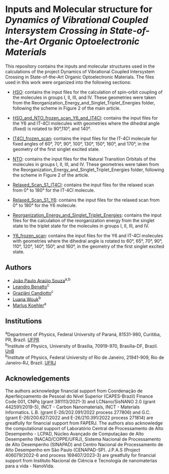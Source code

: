# Inputs and Molecular structure for *Dynamics of Vibrational Coupled Intersystem Crossing in State-of-the-Art Organic Optoelectronic Materials*
This repository contains the inputs and molecular structures used in the calculations of the project Dynamics of Vibrational Coupled Intersystem Crossing in State-of-the-Art Organic Optoelectronic Materials. The files used in this work were organized into the following sections:

- [HSO](https://github.com/gcandiotto/Dynamics_of_Vibrational_Coupled_Intersystem_Crossing/tree/main/HSO): contains the input files for the calculation of spin-orbit coupling of the molecules in groups I, II, III, and IV. These geometries were taken from the Reorganization_Energy_and_Singlet_Triplet_Energies folder, following the scheme in Figure 2 of the main article.

- [HSO_and_NTO_frozen_scan_Y6_and_IT4Cl](https://github.com/gcandiotto/Dynamics_of_Vibrational_Coupled_Intersystem_Crossing/tree/main/HSO_and_NTO_frozen_scan_Y6_and_IT4Cl): contains the input files for the Y6 and IT-4Cl molecules with geometries where the dihedral angle (fixed) is rotated to 90°,110°, and 140°.

- [IT4Cl_frozen_scan](https://github.com/gcandiotto/Dynamics_of_Vibrational_Coupled_Intersystem_Crossing/tree/main/IT4Cl_frozen_scan): contains the input files for the IT-4Cl molecule for fixed angles of 60°, 70°, 90°, 100°, 130°, 150°, 160°, and 170°, in the geometry of the first singlet excited state.

- [NTO](https://github.com/gcandiotto/Dynamics_of_Vibrational_Coupled_Intersystem_Crossing/tree/main/NTO): contains the input files for the Natural Transition Orbitals of the molecules in groups I, II, III, and IV. These geometries were taken from the Reorganization_Energy_and_Singlet_Triplet_Energies folder, following the scheme in Figure 2 of the article.

- [Relaxed_Scan_S1_IT4Cl](https://github.com/gcandiotto/Dynamics_of_Vibrational_Coupled_Intersystem_Crossing/tree/main/Relaxed_Scan_S1_IT4Cl): contains the input files for the relaxed scan from 0° to 180° for the IT-4Cl molecule.

- [Relaxed_Scan_S1_Y6](https://github.com/gcandiotto/Dynamics_of_Vibrational_Coupled_Intersystem_Crossing/tree/main/Relaxed_Scan_S1_Y6): contains the input files for the relaxed scan from 0° to 180° for the Y6 molecule.

- [Reorganization_Energy_and_Singlet_Triplet_Energies](https://github.com/gcandiotto/Dynamics_of_Vibrational_Coupled_Intersystem_Crossing/tree/main/Reorganization_Energy_and_Singlet_Triplet_Energies): contains the input files for the calculation of the reorganization energy from the singlet state to the triplet state for the molecules in groups I, II, III, and IV.

- [Y6_frozen_scan](https://github.com/gcandiotto/Dynamics_of_Vibrational_Coupled_Intersystem_Crossing/tree/main/Y6_frozen_scan): contains the input files for the Y6 and IT-4Cl molecules with geometries where the dihedral angle is rotated to 60°, 65°, 70°, 90°, 110°, 120°, 140°, 150°, and 160°, in the geometry of the first singlet excited state.

## Authors
* [João Paulo Araújo Souza](https://orcid.org/0000-0003-4609-552X)<sup>a,b</sup>
* [Leandro Benatto](https://orcid.org/0000-0001-9976-3574)<sup>c</sup>
* [Graziâni Candiotto](https://orcid.org/0000-0001-6755-660X)<sup>c</sup>
* [Luana Wouk](https://orcid.org/0000-0002-1843-0741)<sup>b</sup>
* [Marlus Koehler](https://orcid.org/0000-0001-9935-5060)<sup>a</sup>

## Institutions
<sup>a</sup>Department of Physics, Federal University of Paraná, 81531-980, Curitiba, PR, Brazil. [UFPR](https://www.prppg.ufpr.br/site/ppgfisica/pb/) <br>
<sup>b</sup>Institute of Physics, University of Brasília, 70919-970, Brasília-DF, Brazil. [UnB](http://ppgfis.unb.br/) <br>
<sup>b</sup>Institute of Physics, Federal University of Rio de Janeiro, 21941-909, Rio de Janeiro-RJ, Brazil. [UFRJ](https://pos.if.ufrj.br/pt/)<br>

## Acknowledgements 
The authors acknowledge financial support from Coordenação de Aperfeiçoamento de Pessoal do Nível Superior (CAPES-Brazil) Finance Code 001, CNPq (grant 381113/2021-3) and LCNano/SisNANO 2.0 (grant 442591/2019-5), INCT - Carbon Nanomaterials, INCT - Materials Informatics. L.B. (grant E-26/202.091/2022 process 277806) and G.C. (grant E-26/200.627/2022 and
E-26/210.391/2022 process 271814) are greatfully for financial support from FAPERJ. The authors also acknowledge the computational support of Laboratório Central de Processamento de Alto Desempenho - LCPAD, Núcleo Avançado de Computaçãao de Alto Desempenho (NACAD/COPPE/UFRJ), Sistema Nacional de Processamento de Alto Desempenho (SINAPAD) and Centro Nacional de Processamento de Alto Desempenho em São Paulo (CENAPAD-SP). J.P.A.S (Project 406079/2022-6 and process 169407/2023-3) are greatfully for financial support from Instituto Nacional de Ciência e Tecnologia de nanomaterias para a vida - NanoVida.
